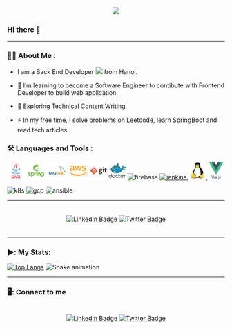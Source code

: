 <div id="header" align="center">
  <img src="https://media.giphy.com/media/HwBlFQZFcAoUcPHZdX/giphy.gif" width="100"/>
  </div>

### Hi there 👋

---

### :woman_technologist: About Me :
- I am a Back End Developer <img src="https://media.giphy.com/media/WUlplcMpOCEmTGBtBW/giphy.gif" width="30"> from Hanoi.

- :telescope: I’m learning to become a Software Engineer to contibute with Frontend Developer to build web application.

- :seedling: Exploring Technical Content Writing.

- :zap: In my free time, I solve problems on Leetcode, learn SpringBoot and read tech articles.


### :hammer_and_wrench: Languages and Tools :
<div>
  <img src="https://github.com/devicons/devicon/blob/master/icons/java/java-original-wordmark.svg" title="Java" alt="Java" width="40" height="40"/>&nbsp;
  <img src="https://github.com/devicons/devicon/blob/master/icons/spring/spring-original-wordmark.svg" title="Spring" alt="Spring" width="40" height="40"/>&nbsp;
  <img src="https://github.com/devicons/devicon/blob/master/icons/mysql/mysql-original-wordmark.svg" title="MySQL"  alt="MySQL" width="40" height="40"/>&nbsp;
  <img src="https://github.com/devicons/devicon/blob/master/icons/amazonwebservices/amazonwebservices-plain-wordmark.svg" title="AWS" alt="AWS" width="40" height="40"/>&nbsp;
  <img src="https://github.com/devicons/devicon/blob/master/icons/git/git-original-wordmark.svg" title="Git" **alt="Git" width="40" height="40"/>
  <img src="https://raw.githubusercontent.com/devicons/devicon/master/icons/docker/docker-original-wordmark.svg" alt="docker" width="40" height="40"/> 
  <img src="https://www.vectorlogo.zone/logos/firebase/firebase-icon.svg" alt="firebase" width="40" height="40"/> </a> <a href="https://www.jenkins.io" target="_blank" rel="noreferrer"> 
  <img src="https://www.vectorlogo.zone/logos/jenkins/jenkins-icon.svg" alt="jenkins" width="40" height="40"/> </a> <a href="https://www.linux.org/" target="_blank" rel="noreferrer"> 
  <img src="https://raw.githubusercontent.com/devicons/devicon/master/icons/linux/linux-original.svg" alt="linux" width="40" height="40"/> </a> <a href="https://www.oracle.com/" target="_blank" rel="noreferrer">
  <img src="https://raw.githubusercontent.com/devicons/devicon/master/icons/vuejs/vuejs-original-wordmark.svg" alt="vuejs" width="40" height="40"/> </a> </p>
  <img src="https://cdn.jsdelivr.net/gh/devicons/devicon/icons/kubernetes/kubernetes-plain.svg" alt="k8s" width="40" height="40"/>
  <img src="https://cdn.jsdelivr.net/gh/devicons/devicon/icons/googlecloud/googlecloud-original.svg" alt="gcp" width="40" height="40"/>
  <img src="https://cdn.jsdelivr.net/gh/devicons/devicon/icons/ansible/ansible-original.svg" alt="ansible" width="40" height="40"/>

  
</div>

---

<div id="badges" align="center" style="padding: 20px">
  <a href="https://www.linkedin.com/in/nguyen-hoang-vy-681a32212/">
  <img src="https://img.shields.io/badge/LinkedIn-blue?style=for-the-badge&logo=linkedin&logoColor=white" alt="LinkedIn Badge"/>
  </a>
   <a href="https://www.facebook.com/hvn.0710/">
  <img src="https://img.shields.io/badge/Facebook-blue?style=for-the-badge&logo=facebook&logoColor=white" alt="Twitter Badge"/>
  </a>
</div>

--- 

### ▶️: My Stats:
[![Top Langs](https://github-readme-stats.vercel.app/api/top-langs/?username=hoangvythptlhp0710)](https://github.com/anuraghazra/github-readme-stats)
![Snake animation](https://github.com/thepiyushmalhotra/thepiyushmalhotra/blob/output/github-contribution-grid-snake.svg)

---
### 🖥️: Connect to me

<div id="badges" align="center" style="padding: 20px">
  <a href="https://www.linkedin.com/in/nguyen-hoang-vy-681a32212/">
  <img src="https://img.shields.io/badge/LinkedIn-blue?style=for-the-badge&logo=linkedin&logoColor=white" alt="LinkedIn Badge"/>
  </a>
   <a href="https://www.facebook.com/hvn.0710/">
  <img src="https://img.shields.io/badge/Facebook-blue?style=for-the-badge&logo=facebook&logoColor=white" alt="Twitter Badge"/>
  </a>
</div>
